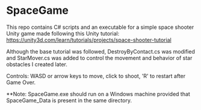 # SpaceGame

This repo contains C# scripts and an executable for a simple space shooter Unity game made following this
Unity tutorial: https://unity3d.com/learn/tutorials/projects/space-shooter-tutorial

Although the base tutorial was followed, DestroyByContact.cs was modified and StarMover.cs was added to control the 
movement and behavior of star obstacles I created later.

Controls: WASD or arrow keys to move, click to shoot, 'R' to restart after Game Over.

**Note: SpaceGame.exe should run on a Windows machine provided that SpaceGame_Data is present in the same directory. 
